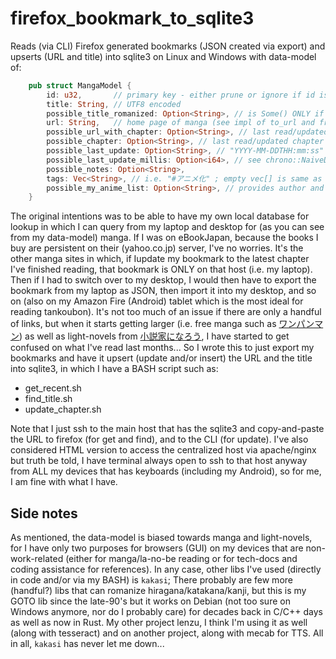 # firefox_bookmark_to_sqlite3

Reads (via CLI) Firefox generated bookmarks (JSON created via export) and upserts (URL and title) into sqlite3 on Linux and Windows with data-model of:

```rust
    pub struct MangaModel {
        id: u32,       // primary key - either prune or ignore if id is 0
        title: String, // UTF8 encoded
        possible_title_romanized: Option<String>, // is Some() ONLY if title was in Japanese
        url: String,   // home page of manga (see impl of to_url and from_url validation)
        possible_url_with_chapter: Option<String>, // last read/updated chapter
        possible_chapter: Option<String>, // last read/updated chapter
        possible_last_update: Option<String>, // "YYYY-MM-DDTHH:mm:ss" (24hr)
        possible_last_update_millis: Option<i64>, // see chrono::NaiveDateTime
        possible_notes: Option<String>,
        tags: Vec<String>, // i.e. "#アニメ化" ; empty vec[] is same as None
        possible_my_anime_list: Option<String>, // provides author and artist
    }
```

The original intentions was to be able to have my own local database for lookup in which I can query from my laptop and desktop for (as you can see from my data-model) manga.  If I was on eBookJapan, because the books I buy are persistent on their (yahoo.co.jp) server, I've no worries.  It's the other manga sites in which, if Iupdate my bookmark to the latest chapter I've finished reading, that bookmark is ONLY on that host (i.e. my laptop).  Then if I had to switch over to my desktop, I would then have to export the bookmark from my laptop as JSON, then import it into my desktop, and so on (also on my Amazon Fire (Android) tablet which is the most ideal for reading tankoubon).  It's not too much of an issue if there are only a handful of links, but when it starts getting larger (i.e. free manga such as [ワンパンマン](http://galaxyheavyblow.web.fc2.com/)) as well as light-novels from [小説家になろう](https://syosetu.com/), I have started to get confused on what I've read last months...  So I wrote this to just export my bookmarks and have it upsert (update and/or insert) the URL and the title into sqlite3, in which I have a BASH script such as:

- get_recent.sh
- find_title.sh
- update_chapter.sh

Note that I just ssh to the main host that has the sqlite3 and copy-and-paste the URL to firefox (for get and find), and to the CLI (for update).  I've also considered HTML version to access the centralized host via apache/nginx but truth be told, I have terminal always open to ssh to that host anyway from ALL my devices that has keyboards (including my Android), so for me, I am fine with what I have.

## Side notes

As mentioned, the data-model is biased towards manga and light-novels, for I have only two purposes for browsers (GUI) on my devices that are non-work-related (either for manga/la-no-be reading or for tech-docs and coding assistance for references).  In any case, other libs I've used (directly in code and/or via my BASH) is `kakasi`;  There probably are few more (handful?) libs that can romanize hiragana/katakana/kanji, but this is my GOTO lib since the late-90's but it works on Debian (not too sure on Windows anymore, nor do I probably care) for decades back in C/C++ days as well as now in Rust.  My other project lenzu, I think I'm using it as well (along with tesseract) and on another project, along with mecab for TTS.  All in all, `kakasi` has never let me down...
